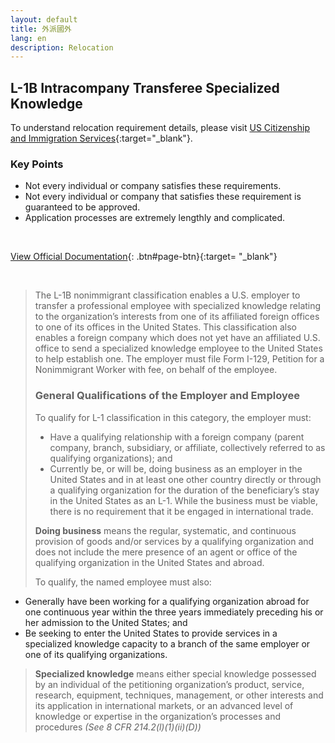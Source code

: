 ```yaml
---
layout: default
title: 外派國外
lang: en
description: Relocation
---
```




## L-1B Intracompany Transferee Specialized Knowledge

To understand relocation requirement details, please visit [US Citizenship and Immigration Services](https://www.uscis.gov/working-united-states/temporary-workers/l-1b-intracompany-transferee-specialized-knowledge){:target="_blank"}.

### Key Points
* Not every individual or company satisfies these requirements.
* Not every individual or company that satisfies these requirement is guaranteed to be approved.
* Application processes are extremely lengthly and complicated.

<br>

[View Official Documentation](https://www.uscis.gov/working-united-states/temporary-workers/l-1b-intracompany-transferee-specialized-knowledge){: .btn#page-btn}{:target= "_blank"}

<br>

> The L-1B nonimmigrant classification enables a U.S. employer to transfer a professional employee with specialized knowledge relating to the organization’s interests from one of its affiliated foreign offices to one of its offices in the United States.  This classification also enables a foreign company which does not yet have an affiliated U.S. office to send a specialized knowledge employee to the United States to help establish one.  The employer must file Form I-129, Petition for a Nonimmigrant Worker with fee, on behalf of the employee.
>
> ### General Qualifications of the Employer and Employee
>
> To qualify for L-1 classification in this category, the employer must:
> * Have a qualifying relationship with a foreign company (parent company, branch, subsidiary, or affiliate, collectively referred to as qualifying organizations); and
> * Currently be, or will be, doing business as an employer in the United States and in at least one other country directly or through a qualifying organization for the duration of the beneficiary’s stay in the United States as an L-1.  While the business must be viable, there is no requirement that it be engaged in international trade. 
>
> **Doing business** means the regular, systematic, and continuous provision of goods and/or services by a qualifying organization and does not include the mere presence of an agent or office of the qualifying organization in the United States and abroad.
>
> To qualify, the named employee must also:
* Generally have been working for a qualifying organization abroad for one continuous year within the three years immediately preceding his or her admission to the United States; and
* Be seeking to enter the United States to provide services in a specialized knowledge capacity to a branch of the same employer or one of its qualifying organizations.
>
> **Specialized knowledge** means either special knowledge possessed by an individual of the petitioning organization’s product, service, research, equipment, techniques, management, or other interests and its application in international markets, or an advanced level of knowledge or expertise in the organization’s processes and procedures *(See 8 CFR 214.2(l)(1)(ii)(D))*